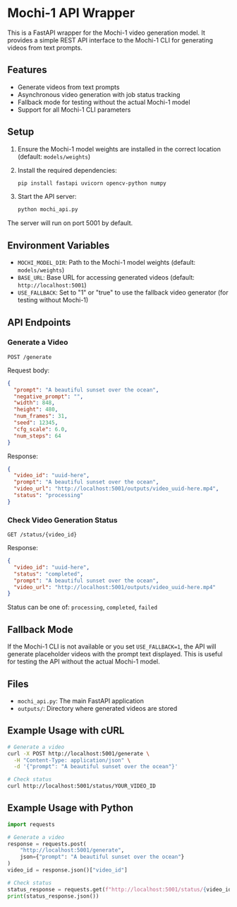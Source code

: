 # Mochi-1 API Wrapper

This is a FastAPI wrapper for the Mochi-1 video generation model. It provides a simple REST API interface to the Mochi-1 CLI for generating videos from text prompts.

## Features

- Generate videos from text prompts
- Asynchronous video generation with job status tracking
- Fallback mode for testing without the actual Mochi-1 model
- Support for all Mochi-1 CLI parameters

## Setup

1. Ensure the Mochi-1 model weights are installed in the correct location (default: `models/weights`)
2. Install the required dependencies:
   ```bash
   pip install fastapi uvicorn opencv-python numpy
   ```

3. Start the API server:
   ```bash
   python mochi_api.py
   ```

The server will run on port 5001 by default.

## Environment Variables

- `MOCHI_MODEL_DIR`: Path to the Mochi-1 model weights (default: `models/weights`)
- `BASE_URL`: Base URL for accessing generated videos (default: `http://localhost:5001`)
- `USE_FALLBACK`: Set to "1" or "true" to use the fallback video generator (for testing without Mochi-1)

## API Endpoints

### Generate a Video

```
POST /generate
```

Request body:
```json
{
  "prompt": "A beautiful sunset over the ocean",
  "negative_prompt": "",
  "width": 848,
  "height": 480,
  "num_frames": 31,
  "seed": 12345,
  "cfg_scale": 6.0,
  "num_steps": 64
}
```

Response:
```json
{
  "video_id": "uuid-here",
  "prompt": "A beautiful sunset over the ocean",
  "video_url": "http://localhost:5001/outputs/video_uuid-here.mp4",
  "status": "processing"
}
```

### Check Video Generation Status

```
GET /status/{video_id}
```

Response:
```json
{
  "video_id": "uuid-here",
  "status": "completed",
  "prompt": "A beautiful sunset over the ocean",
  "video_url": "http://localhost:5001/outputs/video_uuid-here.mp4"
}
```

Status can be one of: `processing`, `completed`, `failed`

## Fallback Mode

If the Mochi-1 CLI is not available or you set `USE_FALLBACK=1`, the API will generate placeholder videos with the prompt text displayed. This is useful for testing the API without the actual Mochi-1 model.

## Files

- `mochi_api.py`: The main FastAPI application
- `outputs/`: Directory where generated videos are stored

## Example Usage with cURL

```bash
# Generate a video
curl -X POST http://localhost:5001/generate \
  -H "Content-Type: application/json" \
  -d '{"prompt": "A beautiful sunset over the ocean"}'

# Check status
curl http://localhost:5001/status/YOUR_VIDEO_ID
```

## Example Usage with Python

```python
import requests

# Generate a video
response = requests.post(
    "http://localhost:5001/generate",
    json={"prompt": "A beautiful sunset over the ocean"}
)
video_id = response.json()["video_id"]

# Check status
status_response = requests.get(f"http://localhost:5001/status/{video_id}")
print(status_response.json())
``` 